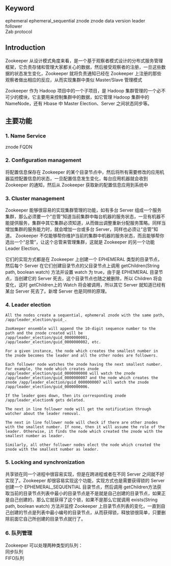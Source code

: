 ## Keyword
ephemeral
ephemeral_sequential
znode
znode data version
leader  
follower  
Zab protocol

## Introduction
Zookeeper 从设计模式角度来看，是一个基于观察者模式设计的分布式服务管理框架，它负责存储和管理大家都关心的数据，然后接受观察者的注册，一旦这些数据的状态发生变化，Zookeeper 就将负责通知已经在 Zookeeper 上注册的那些观察者做出相应的反应，从而实现集群中类似 Master/Slave 管理模式

Zookeeper 作为 Hadoop 项目中的一个子项目，是 Hadoop 集群管理的一个必不可少的模块，它主要用来控制集群中的数据，如它管理 Hadoop 集群中的 NameNode，还有 Hbase 中 Master Election、Server 之间状态同步等。  

## 主要功能
### 1. Name Service
znode FQDN
### 2. Configuration management
将配置信息保存在 Zookeeper 的某个目录节点中，然后将所有需要修改的应用机器监控配置信息的状态，一旦配置信息发生变化，每台应用机器就会收到 Zookeeper 的通知，然后从 Zookeeper 获取新的配置信息应用到系统中
### 3. Cluster management
Zookeeper 能够很容易的实现集群管理的功能，如有多台 Server 组成一个服务集群，那么必须要一个“总管”知道当前集群中每台机器的服务状态，一旦有机器不能提供服务，集群中其它集群必须知道，从而做出调整重新分配服务策略。同样当增加集群的服务能力时，就会增加一台或多台 Server，同样也必须让“总管”知道。
Zookeeper 不仅能够帮你维护当前的集群中机器的服务状态，而且能够帮你选出一个“总管”，让这个总管来管理集群，这就是 Zookeeper 的另一个功能 Leader Election。


它们的实现方式都是在 Zookeeper 上创建一个 EPHEMERAL 类型的目录节点，然后每个 Server 在它们创建目录节点的父目录节点上调用 getChildren(String path, boolean watch) 方法并设置 watch 为 true，由于是 EPHEMERAL 目录节点，当创建它的 Server 死去，这个目录节点也随之被删除，所以 Children 将会变化，这时 getChildren上的 Watch 将会被调用，所以其它 Server 就知道已经有某台 Server 死去了。新增 Server 也是同样的原理。
### 4. Leader election
```
All the nodes create a sequential, ephemeral znode with the same path, /app/leader_election/guid_.

ZooKeeper ensemble will append the 10-digit sequence number to the path and the znode created will be /app/leader_election/guid_0000000001, /app/leader_election/guid_0000000002, etc.

For a given instance, the node which creates the smallest number in the znode becomes the leader and all the other nodes are followers.

Each follower node watches the znode having the next smallest number. For example, the node which creates znode /app/leader_election/guid_0000000008 will watch the znode /app/leader_election/guid_0000000007 and the node which creates the znode /app/leader_election/guid_0000000007 will watch the znode /app/leader_election/guid_0000000006.

If the leader goes down, then its corresponding znode /app/leader_electionN gets deleted.

The next in line follower node will get the notification through watcher about the leader removal.

The next in line follower node will check if there are other znodes with the smallest number. If none, then it will assume the role of the leader. Otherwise, it finds the node which created the znode with the smallest number as leader.

Similarly, all other follower nodes elect the node which created the znode with the smallest number as leader.
```
### 5. Locking and synchronization
共享锁在同一个进程中很容易实现，但是在跨进程或者在不同 Server 之间就不好实现了。Zookeeper 却很容易实现这个功能，实现方式也是需要获得锁的 Server 创建一个 EPHEMERAL_SEQUENTIAL 目录节点，然后调用 getChildren方法获取当前的目录节点列表中最小的目录节点是不是就是自己创建的目录节点，如果正是自己创建的，那么它就获得了这个锁，如果不是那么它就调用 exists(String path, boolean watch) 方法并监控 Zookeeper 上目录节点列表的变化，一直到自己创建的节点是列表中最小编号的目录节点，从而获得锁，释放锁很简单，只要删除前面它自己所创建的目录节点就行了。

### 6. 队列管理
Zookeeper 可以处理两种类型的队列：  
同步队列  
FIFO队列  


